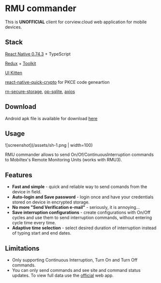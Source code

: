 # RMU commander

This is **UNOFFICIAL** client for corview.cloud web application for mobile devices.

## Stack

[React Native 0.74.3](https://github.com/facebook/react-native) + TypeScript

[Redux](https://github.com/reduxjs/redux) + [Toolkit](https://github.com/reduxjs/redux-toolkit)

[UI Kitten](https://github.com/akveo/react-native-ui-kitten)

[react-native-quick-crypto](https://github.com/margelo/react-native-quick-crypto) for PKCE code geneartion

[rn-secure-storage](https://github.com/talut/rn-secure-storage), [op-sqlite](https://github.com/OP-Engineering/op-sqlite), [axios](https://github.com/axios/axios)

## Download

Android apk file is available for download [here](https://github.com/anferrat/rmu-commander/releases/tag/v1.0)

## Usage

![screenshot](/assets/sh-1.png | width=100)

RMU commander allows to send On/Of/ContinuousInterruption commands to Mobiltex's Remote Monitoring Units (works with RMU3).


## Features
 - **Fast and simple** - quick and reliable way to send comands from the device in field.
 - **Auto-login and Save password** - login once and have your credentials stored on device in encrypted storage.
 - **No more "Send Verification e-mail"** - seriously, it is annoying...
 - **Save interruption configurations** - create configurations with On/Off cycles and use them to send interruption commands, without entering cycle time every time.
 - **Adaptive time selection** - select desired duration of interruption instead of typing start and end dates.

## Limitations

- Only supporting Continuous Interruption, Turn On and Turn Off commands.
- You can only send commands and see site and command status updates. To view full data use the [official](https://corview.cloud) web app.